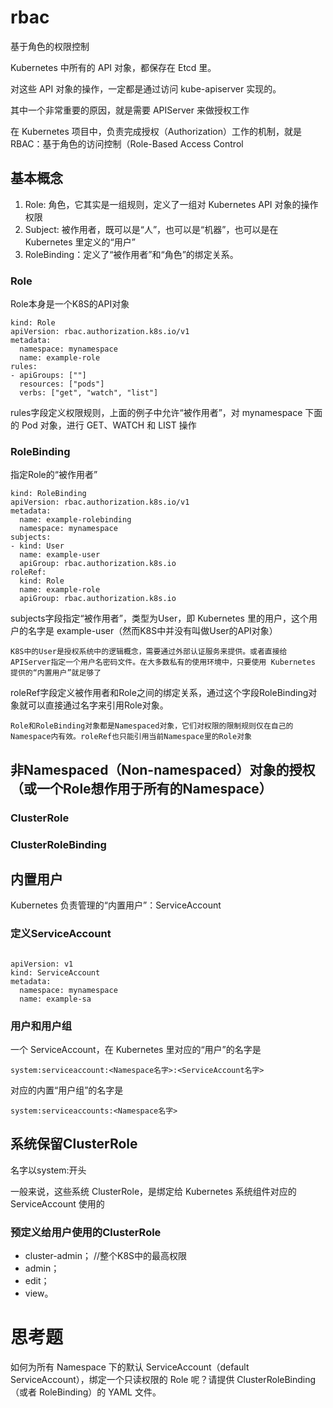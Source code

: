 # rbac

基于角色的权限控制

Kubernetes 中所有的 API 对象，都保存在 Etcd 里。

对这些 API 对象的操作，一定都是通过访问 kube-apiserver 实现的。

其中一个非常重要的原因，就是需要 APIServer 来做授权工作

在 Kubernetes 项目中，负责完成授权（Authorization）工作的机制，就是 RBAC：基于角色的访问控制（Role-Based Access Control

## 基本概念

1. Role: 角色，它其实是一组规则，定义了一组对 Kubernetes API 对象的操作权限
2. Subject: 被作用者，既可以是“人”，也可以是“机器”，也可以是在 Kubernetes 里定义的“用户”
3. RoleBinding：定义了“被作用者”和“角色”的绑定关系。

### Role

Role本身是一个K8S的API对象

```
kind: Role
apiVersion: rbac.authorization.k8s.io/v1
metadata:
  namespace: mynamespace
  name: example-role
rules:
- apiGroups: [""]
  resources: ["pods"]
  verbs: ["get", "watch", "list"]
```

rules字段定义权限规则，上面的例子中允许“被作用者”，对 mynamespace 下面的 Pod 对象，进行 GET、WATCH 和 LIST 操作

### RoleBinding

指定Role的“被作用者”

```
kind: RoleBinding
apiVersion: rbac.authorization.k8s.io/v1
metadata:
  name: example-rolebinding
  namespace: mynamespace
subjects:
- kind: User
  name: example-user
  apiGroup: rbac.authorization.k8s.io
roleRef:
  kind: Role
  name: example-role
  apiGroup: rbac.authorization.k8s.io
```

subjects字段指定“被作用者”，类型为User，即 Kubernetes 里的用户，这个用户的名字是 example-user（然而K8S中并没有叫做User的API对象）

    K8S中的User是授权系统中的逻辑概念，需要通过外部认证服务来提供。或者直接给APIServer指定一个用户名密码文件。在大多数私有的使用环境中，只要使用 Kubernetes 提供的“内置用户”就足够了

roleRef字段定义被作用者和Role之间的绑定关系，通过这个字段RoleBinding对象就可以直接通过名字来引用Role对象。

    Role和RoleBinding对象都是Namespaced对象，它们对权限的限制规则仅在自己的Namespace内有效。roleRef也只能引用当前Namespace里的Role对象

## 非Namespaced（Non-namespaced）对象的授权（或一个Role想作用于所有的Namespace）

### ClusterRole

### ClusterRoleBinding

## 内置用户

Kubernetes 负责管理的“内置用户”：ServiceAccount

### 定义ServiceAccount

```

apiVersion: v1
kind: ServiceAccount
metadata:
  namespace: mynamespace
  name: example-sa
```

### 用户和用户组

一个 ServiceAccount，在 Kubernetes 里对应的“用户”的名字是

    system:serviceaccount:<Namespace名字>:<ServiceAccount名字>

对应的内置“用户组”的名字是

    system:serviceaccounts:<Namespace名字>

## 系统保留ClusterRole

名字以system:开头

一般来说，这些系统 ClusterRole，是绑定给 Kubernetes 系统组件对应的 ServiceAccount 使用的

### 预定义给用户使用的ClusterRole

* cluster-admin； //整个K8S中的最高权限
* admin；
* edit；
* view。


# 思考题

如何为所有 Namespace 下的默认 ServiceAccount（default ServiceAccount），绑定一个只读权限的 Role 呢？请提供 ClusterRoleBinding（或者 RoleBinding）的 YAML 文件。

